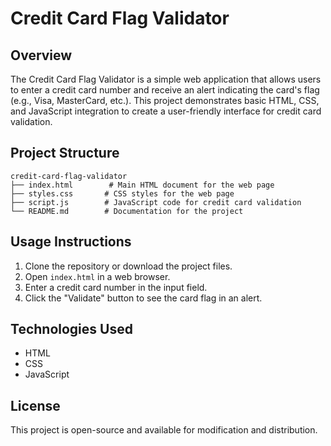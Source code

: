 # Credit Card Flag Validator

## Overview
The Credit Card Flag Validator is a simple web application that allows users to enter a credit card number and receive an alert indicating the card's flag (e.g., Visa, MasterCard, etc.). This project demonstrates basic HTML, CSS, and JavaScript integration to create a user-friendly interface for credit card validation.

## Project Structure
```
credit-card-flag-validator
├── index.html        # Main HTML document for the web page
├── styles.css       # CSS styles for the web page
├── script.js        # JavaScript code for credit card validation
└── README.md        # Documentation for the project
```

## Usage Instructions
1. Clone the repository or download the project files.
2. Open `index.html` in a web browser.
3. Enter a credit card number in the input field.
4. Click the "Validate" button to see the card flag in an alert.

## Technologies Used
- HTML
- CSS
- JavaScript

## License
This project is open-source and available for modification and distribution.